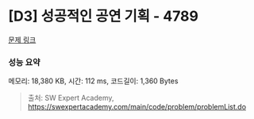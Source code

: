 # [D3] 성공적인 공연 기획 - 4789 

[문제 링크](https://swexpertacademy.com/main/code/problem/problemDetail.do?contestProbId=AWS2dSgKA8MDFAVT) 

### 성능 요약

메모리: 18,380 KB, 시간: 112 ms, 코드길이: 1,360 Bytes



> 출처: SW Expert Academy, https://swexpertacademy.com/main/code/problem/problemList.do